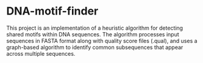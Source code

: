 # DNA-motif-finder

This project is an implementation of a heuristic algorithm for detecting shared motifs within DNA sequences. The algorithm processes input sequences in FASTA format along with quality score files (.qual), and uses a graph-based algorithm to identify common subsequences that appear across multiple sequences.
